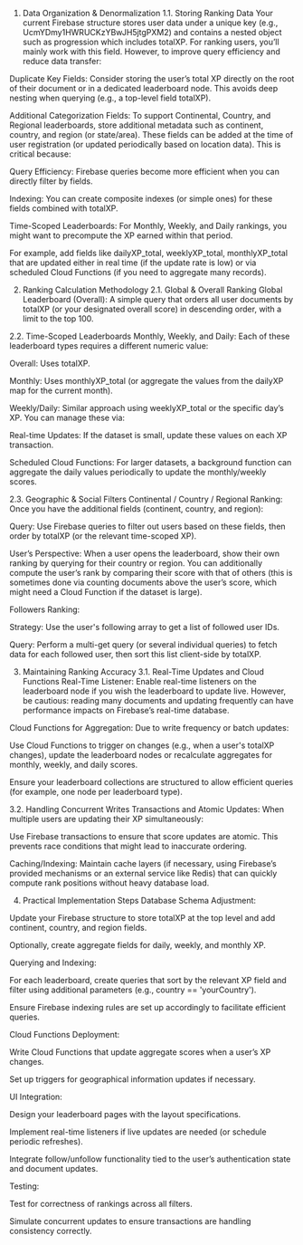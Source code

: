 
1. Data Organization & Denormalization
1.1. Storing Ranking Data
Your current Firebase structure stores user data under a unique key (e.g., UcmYDmy1HWRUCKzYBwJH5jtgPXM2) and contains a nested object such as progression which includes totalXP. For ranking users, you’ll mainly work with this field. However, to improve query efficiency and reduce data transfer:

Duplicate Key Fields:
Consider storing the user’s total XP directly on the root of their document or in a dedicated leaderboard node. This avoids deep nesting when querying (e.g., a top-level field totalXP).

Additional Categorization Fields:
To support Continental, Country, and Regional leaderboards, store additional metadata such as continent, country, and region (or state/area). These fields can be added at the time of user registration (or updated periodically based on location data). This is critical because:

Query Efficiency: Firebase queries become more efficient when you can directly filter by fields.

Indexing: You can create composite indexes (or simple ones) for these fields combined with totalXP.

Time-Scoped Leaderboards:
For Monthly, Weekly, and Daily rankings, you might want to precompute the XP earned within that period.

For example, add fields like dailyXP_total, weeklyXP_total, monthlyXP_total that are updated either in real time (if the update rate is low) or via scheduled Cloud Functions (if you need to aggregate many records).



2. Ranking Calculation Methodology
2.1. Global & Overall Ranking
Global Leaderboard (Overall):
A simple query that orders all user documents by totalXP (or your designated overall score) in descending order, with a limit to the top 100.

2.2. Time-Scoped Leaderboards
Monthly, Weekly, and Daily:
Each of these leaderboard types requires a different numeric value:

Overall: Uses totalXP.

Monthly: Uses monthlyXP_total (or aggregate the values from the dailyXP map for the current month).

Weekly/Daily: Similar approach using weeklyXP_total or the specific day’s XP.
You can manage these via:

Real-time Updates: If the dataset is small, update these values on each XP transaction.

Scheduled Cloud Functions: For larger datasets, a background function can aggregate the daily values periodically to update the monthly/weekly scores.

2.3. Geographic & Social Filters
Continental / Country / Regional Ranking:
Once you have the additional fields (continent, country, and region):

Query: Use Firebase queries to filter out users based on these fields, then order by totalXP (or the relevant time-scoped XP).

User’s Perspective: When a user opens the leaderboard, show their own ranking by querying for their country or region. You can additionally compute the user’s rank by comparing their score with that of others (this is sometimes done via counting documents above the user’s score, which might need a Cloud Function if the dataset is large).

Followers Ranking:

Strategy: Use the user's following array to get a list of followed user IDs.

Query: Perform a multi-get query (or several individual queries) to fetch data for each followed user, then sort this list client-side by totalXP.



3. Maintaining Ranking Accuracy
3.1. Real-Time Updates and Cloud Functions
Real-Time Listener:
Enable real-time listeners on the leaderboard node if you wish the leaderboard to update live. However, be cautious: reading many documents and updating frequently can have performance impacts on Firebase’s real-time database.

Cloud Functions for Aggregation:
Due to write frequency or batch updates:

Use Cloud Functions to trigger on changes (e.g., when a user's totalXP changes), update the leaderboard nodes or recalculate aggregates for monthly, weekly, and daily scores.

Ensure your leaderboard collections are structured to allow efficient queries (for example, one node per leaderboard type).

3.2. Handling Concurrent Writes
Transactions and Atomic Updates:
When multiple users are updating their XP simultaneously:

Use Firebase transactions to ensure that score updates are atomic. This prevents race conditions that might lead to inaccurate ordering.

Caching/Indexing:
Maintain cache layers (if necessary, using Firebase’s provided mechanisms or an external service like Redis) that can quickly compute rank positions without heavy database load.




4. Practical Implementation Steps
Database Schema Adjustment:

Update your Firebase structure to store totalXP at the top level and add continent, country, and region fields.

Optionally, create aggregate fields for daily, weekly, and monthly XP.

Querying and Indexing:

For each leaderboard, create queries that sort by the relevant XP field and filter using additional parameters (e.g., country == 'yourCountry').

Ensure Firebase indexing rules are set up accordingly to facilitate efficient queries.

Cloud Functions Deployment:

Write Cloud Functions that update aggregate scores when a user’s XP changes.

Set up triggers for geographical information updates if necessary.

UI Integration:

Design your leaderboard pages with the layout specifications.

Implement real-time listeners if live updates are needed (or schedule periodic refreshes).

Integrate follow/unfollow functionality tied to the user’s authentication state and document updates.

Testing:

Test for correctness of rankings across all filters.

Simulate concurrent updates to ensure transactions are handling consistency correctly.

